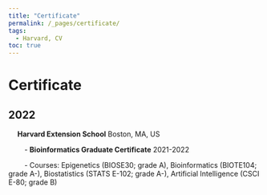 ```yaml
---
title: "Certificate"
permalink: /_pages/certificate/
tags:
  - Harvard, CV
toc: true
---
```

# Certificate




## 2022

&emsp;  **Harvard  Extension  School** Boston,  MA, US
  
&emsp;&emsp;  - **Bioinformatics  Graduate  Certificate**  2021-2022

&emsp;&emsp;  - Courses:  Epigenetics  (BIOSE30;  grade  A), Bioinformatics  (BIOTE104;  grade  A-),  Biostatistics  (STATS  E-102;  grade  A-), Artificial Intelligence (CSCI E-80; grade B)
